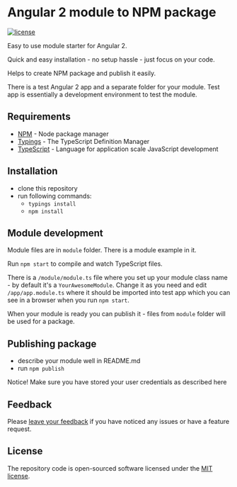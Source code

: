 # Angular 2 module to NPM package

[![license](https://img.shields.io/github/license/mashape/apistatus.svg?maxAge=2592000)](http://opensource.org/licenses/MIT)

Easy to use module starter for Angular 2.

Quick and easy installation - no setup hassle - just focus on your code.

Helps to create NPM package and publish it easily.

There is a test Angular 2 app and a separate folder for your module.
Test app is essentially a development environment to test the module.

## Requirements
- [NPM](https://npmjs.org/) - Node package manager
- [Typings](https://www.npmjs.com/package/typings) - The TypeScript Definition Manager
- [TypeScript](https://www.npmjs.com/package/typescript) - Language for application scale JavaScript development


## Installation

- clone this repository
- run following commands: 
    - `typings install`
    - `npm install`


## Module development

Module files are in `module` folder. There is a module example in it.

Run `npm start` to compile and watch TypeScript files.

There is a `/module/module.ts` file where you set up your module class name - by default it's a `YourAwesomeModule`. Change it as you need and edit `/app/app.module.ts` where it should be imported into test app which you can see in a browser when you run `npm start`.

When your module is ready you can publish it - files from `module` folder will be used for a package.


## Publishing package

- describe your module well in README.md
- run `npm publish`

Notice! Make sure you have stored your user credentials as described here


## Feedback

Please [leave your feedback](https://github.com/moff/angular2-module-starter/issues) if you have noticed any issues or have a feature request.

## License

The repository code is open-sourced software licensed under the [MIT license](http://opensource.org/licenses/MIT).
